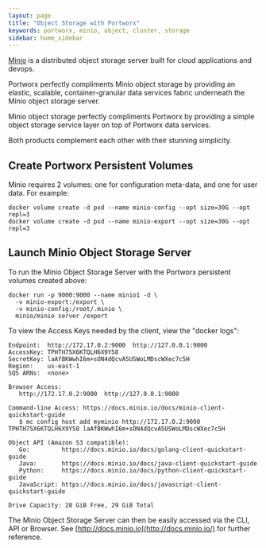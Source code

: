 ```yaml
---
layout: page
title: "Object Storage with Portworx"
keywords: portworx, minio, object, cluster, storage
sidebar: home_sidebar
---
```


[Minio](http://minio.io) is a distributed object storage server built for cloud applications and devops.

Portworx perfectly compliments Minio object storage by providing an elastic, scalable, 
container-granular data services fabric underneath the Minio object storage server.

Minio object storage perfectly compliments Portworx by providing a simple object storage 
service layer on top of Portworx data services.

Both products complement each other with their stunning simplicity.

## Create Portworx Persistent Volumes
Minio requires 2 volumes:  one for configuration meta-data, and one for user data.
For example:

```
docker volume create -d pxd --name minio-config --opt size=30G --opt repl=3
docker volume create -d pxd --name minio-export --opt size=30G --opt repl=3
```

## Launch Minio Object Storage Server
To run the Minio Object Storage Server with the Portworx persistent volumes created above:

```
docker run -p 9000:9000 --name minio1 -d \
  -v minio-export:/export \
  -v minio-config:/root/.minio \
  minio/minio server /export 
```

To view the Access Keys needed by the client, view the "docker logs":

```
Endpoint:  http://172.17.0.2:9000  http://127.0.0.1:9000
AccessKey: TPHTH75X6KTQLH6X9Y58
SecretKey: laAfBKWwhI6m+sON4dQcvA5USWoLMDscWXec7c5H
Region:    us-east-1
SQS ARNs:  <none>

Browser Access:
   http://172.17.0.2:9000  http://127.0.0.1:9000

Command-line Access: https://docs.minio.io/docs/minio-client-quickstart-guide
   $ mc config host add myminio http://172.17.0.2:9000 TPHTH75X6KTQLH6X9Y58 laAfBKWwhI6m+sON4dQcvA5USWoLMDscWXec7c5H

Object API (Amazon S3 compatible):
   Go:         https://docs.minio.io/docs/golang-client-quickstart-guide
   Java:       https://docs.minio.io/docs/java-client-quickstart-guide
   Python:     https://docs.minio.io/docs/python-client-quickstart-guide
   JavaScript: https://docs.minio.io/docs/javascript-client-quickstart-guide

Drive Capacity: 28 GiB Free, 29 GiB Total
```

The Minio Object Storage Server can then be easily accessed via the CLI, API or Browser.
See [http://docs.minio.io](http://docs.minio.io/) for further reference.

